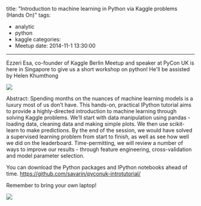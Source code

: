 title: "Introduction to machine learning in Python via Kaggle problems (Hands On)"
tags:
  - analytic
  - python
  - kaggle
categories:
  - Meetup
date: 2014-11-1 13:30:00
---

Ezzeri Esa, co-founder of Kaggle Berlin Meetup and speaker at PyCon UK is here in Singapore to give us a short workshop on python! He'll be assisted by Helen Khumthong

![](https://media.licdn.com/media/p/7/000/2a4/228/1bfca68.jpg)

Abstract: Spending months on the nuances of machine learning models is a luxury most of us don’t have. This hands-on, practical IPython tutorial aims to provide a highly-directed introduction to machine learning through solving Kaggle problems. We’ll start with data manipulation using pandas - loading data, cleaning data and making simple plots. We then use scikit-learn to make predictions. By the end of the session, we would have solved a supervised learning problem from start to finish, as well as see how well we did on the leaderboard. Time-permitting, we will review a number of ways to improve our results - through feature engineering, cross-validation and model parameter selection.


You can download the Python packages and IPython notebooks ahead of time. 
https://github.com/savarin/pyconuk-introtutorial/

Remember to bring your own laptop!

![](https://fbcdn-sphotos-d-a.akamaihd.net/hphotos-ak-xap1/t31.0-8/10704412_10152567588874858_2604936731888373811_o.jpg)